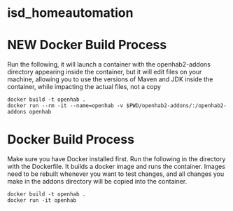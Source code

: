 # isd_homeautomation

# NEW Docker Build Process

Run the following, it will launch a container with the openhab2-addons directory appearing inside the container, but it will edit files on your machine, allowing you to use the versions of Maven and JDK inside the container, while impacting the actual files, not a copy

```shell
docker build -t openhab . 
docker run --rm -it --name=openhab -v $PWD/openhab2-addons/:/openhab2-addons openhab
```
# Docker Build Process
Make sure you have Docker installed first. Run the following in the directory with the Dockerfile. It builds a docker image and runs the container. Images need to be rebuilt whenever you want to test changes, and all changes you make in the addons directory will be copied into the container.

```shell
docker build -t openhab .
docker run -it openhab
```
